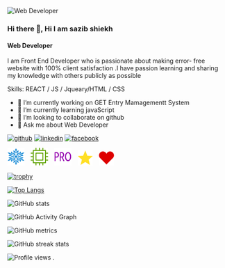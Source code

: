 ![Web Developer](https://scontent.fdac141-1.fna.fbcdn.net/v/t1.6435-9/87450443_1174582046082288_2620751660623855616_n.jpg?stp=dst-jpg_p180x540&_nc_cat=101&ccb=1-7&_nc_sid=e3f864&_nc_eui2=AeGwb8_k-OnlXg0zN9Tn8wlVWL77qD6w32xYvvuoPrDfbDNlN_3pImvWHXT3u1BZESel34VCTi6NDEwzRw__v2CK&_nc_ohc=OLLFs5bEASEAX_7nwd8&_nc_ht=scontent.fdac141-1.fna&oh=00_AT92R7hifalAoB_D5DTR5Spo1q_Ktwock0JJU5JC6g4JAw&oe=6331134F)
### Hi there 👋, Hi I am sazib shiekh
#### Web Developer


I am Front End Developer who is passionate about making error- free website with 100% client satisfaction .I have passion learning and sharing  my knowledge  with others publicly as possible

Skills:  REACT / JS / Jqueary/HTML / CSS

- 🔭 I’m currently working on GET Entry Mamagementt System 
- 🌱 I’m currently learning javaScript  
- 👯 I’m looking to collaborate on github 
- 💬 Ask me about Web Developer 


[<img src='https://cdn.jsdelivr.net/npm/simple-icons@3.0.1/icons/github.svg' alt='github' height='40'>](https://github.com/sheikhsazib)  [<img src='https://cdn.jsdelivr.net/npm/simple-icons@3.0.1/icons/linkedin.svg' alt='linkedin' height='40'>](https://www.linkedin.com/in/https://www.linkedin.com/in/sazib-sheikh-b0a55217a//)  [<img src='https://cdn.jsdelivr.net/npm/simple-icons@3.0.1/icons/facebook.svg' alt='facebook' height='40'>](https://www.facebook.com/https://www.facebook.com/mdsazib.sheikh)  

<a href='https://archiveprogram.github.com/'><img src='https://raw.githubusercontent.com/acervenky/animated-github-badges/master/assets/acbadge.gif' width='40' height='40'></a> <a href='https://docs.github.com/en/developers'><img src='https://raw.githubusercontent.com/acervenky/animated-github-badges/master/assets/devbadge.gif' width='40' height='40'></a> <a href='https://github.com/pricing'><img src='https://raw.githubusercontent.com/acervenky/animated-github-badges/master/assets/pro.gif' width='40' height='40'></a> <a href='https://stars.github.com/'><img src='https://raw.githubusercontent.com/acervenky/animated-github-badges/master/assets/starbadge.gif' width='35' height='35'></a> <a href='https://docs.github.com/en/github/supporting-the-open-source-community-with-github-sponsors'><img src='https://raw.githubusercontent.com/acervenky/animated-github-badges/master/assets/sponsorbadge.gif' width='35' height='35'></a> 

[![trophy](https://github-profile-trophy.vercel.app/?username=sheikhsazib)](https://github.com/ryo-ma/github-profile-trophy)

[![Top Langs](https://github-readme-stats.vercel.app/api/top-langs/?username=sheikhsazib)](https://github.com/anuraghazra/github-readme-stats)

![GitHub stats](https://github-readme-stats.vercel.app/api?username=sheikhsazib&show_icons=true&count_private=true)  

![GitHub Activity Graph](https://activity-graph.herokuapp.com/graph?username=sheikhsazib)  

![GitHub metrics](https://metrics.lecoq.io/sheikhsazib)  

![GitHub streak stats](https://github-readme-streak-stats.herokuapp.com/?user=sheikhsazib)  

![Profile views](https://gpvc.arturio.dev/sheikhsazib)  .

